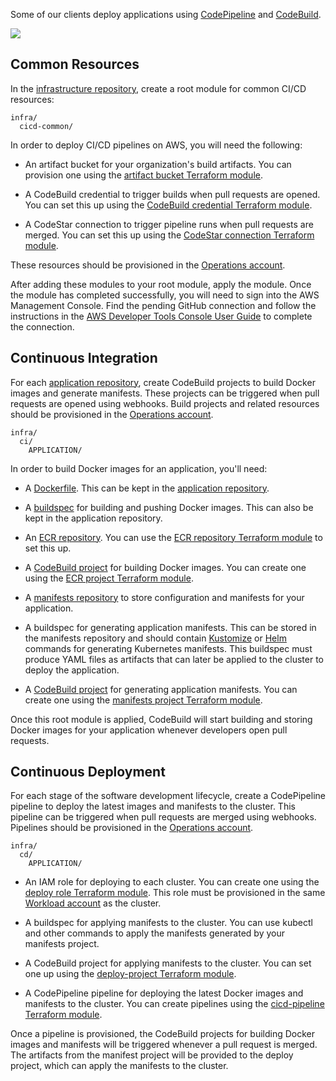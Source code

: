 Some of our clients deploy applications using
[CodePipeline](https://docs.aws.amazon.com/codepipeline/latest/userguide/welcome.html)
and
[CodeBuild](https://docs.aws.amazon.com/codebuild/latest/userguide/welcome.html).

![](attachments/14287288/14745728.png)

## Common Resources

In the [infrastructure
repository](../../../conventions-and-expectations/repository-conventions/infrastructure-repository.md),
create a root module for common CI/CD resources:

<div class="code panel pdl" style="border-width: 1px;">

<div class="codeContent panelContent pdl">

``` syntaxhighlighter-pre
infra/
  cicd-common/
```

</div>

</div>

In order to deploy CI/CD pipelines on AWS, you will need the following:

  - An artifact bucket for your organization's build artifacts. You can
    provision one using the [artifact bucket Terraform
    module](https://github.com/thoughtbot/terraform-eks-cicd/tree/main/modules/artifact-bucket).

  - A CodeBuild credential to trigger builds when pull requests are
    opened. You can set this up using the [CodeBuild credential
    Terraform
    module](https://github.com/thoughtbot/terraform-eks-cicd/tree/main/modules/codebuild-credential).

  - A CodeStar connection to trigger pipeline runs when pull requests
    are merged. You can set this up using the [CodeStar connection
    Terraform
    module](https://github.com/thoughtbot/terraform-eks-cicd/tree/main/modules/codestar-connection).

These resources should be provisioned in the [Operations
account](../../../conventions-and-expectations/account-conventions.md).

After adding these modules to your root module, apply the module. Once
the module has completed successfully, you will need to sign into the
AWS Management Console. Find the pending GitHub connection and follow
the instructions in the [AWS Developer Tools Console User
Guide](https://docs.aws.amazon.com/dtconsole/latest/userguide/connections-update.html)
to complete the connection.

## Continuous Integration

For each [application
repository](../../../conventions-and-expectations/repository-conventions/application-repository.md),
create CodeBuild projects to build Docker images and generate manifests.
These projects can be triggered when pull requests are opened using
webhooks. Build projects and related resources should be provisioned in
the [Operations
account](../../../conventions-and-expectations/account-conventions.md).

<div class="code panel pdl" style="border-width: 1px;">

<div class="codeContent panelContent pdl">

``` syntaxhighlighter-pre
infra/
  ci/
    APPLICATION/  
```

</div>

</div>

In order to build Docker images for an application, you'll need:

  - A [Dockerfile](https://docs.docker.com/engine/reference/builder/).
    This can be kept in the [application
    repository](../../../conventions-and-expectations/repository-conventions/application-repository.md).

  - A
    [buildspec](https://docs.aws.amazon.com/codebuild/latest/userguide/build-spec-ref.html)
    for building and pushing Docker images. This can also be kept in the
    application repository.

  - An [ECR
    repository](https://docs.aws.amazon.com/AmazonECR/latest/userguide/Repositories.html).
    You can use the [ECR repository Terraform
    module](https://github.com/thoughtbot/terraform-eks-cicd/tree/main/modules/ecr-repository)
    to set this up.

  - A [CodeBuild
    project](https://docs.aws.amazon.com/codebuild/latest/userguide/working-with-build-projects.html)
    for building Docker images. You can create one using the [ECR
    project Terraform
    module](https://github.com/thoughtbot/terraform-eks-cicd/tree/main/modules/ecr-project).

  - A [manifests
    repository](../../../conventions-and-expectations/repository-conventions/manifest-repository.md)
    to store configuration and manifests for your application.

  - A buildspec for generating application manifests. This can be stored
    in the manifests repository and should contain
    [Kustomize](https://kustomize.io/) or [Helm](https://helm.sh/)
    commands for generating Kubernetes manifests. This buildspec must
    produce YAML files as artifacts that can later be applied to the
    cluster to deploy the application.

  - A [CodeBuild
    project](https://docs.aws.amazon.com/codebuild/latest/userguide/working-with-build-projects.html)
    for generating application manifests. You can create one using the
    [manifests project Terraform
    module](https://github.com/thoughtbot/terraform-eks-cicd/tree/main/modules/manifests-project).

Once this root module is applied, CodeBuild will start building and
storing Docker images for your application whenever developers open pull
requests.

## Continuous Deployment

For each stage of the software development lifecycle, create a
CodePipeline pipeline to deploy the latest images and manifests to the
cluster. This pipeline can be triggered when pull requests are merged
using webhooks. Pipelines should be provisioned in the [Operations
account](../../../conventions-and-expectations/account-conventions.md).

<div class="code panel pdl" style="border-width: 1px;">

<div class="codeContent panelContent pdl">

``` syntaxhighlighter-pre
infra/
  cd/
    APPLICATION/
```

</div>

</div>

  - An IAM role for deploying to each cluster. You can create one using
    the [deploy role Terraform
    module](https://github.com/thoughtbot/terraform-eks-cicd/tree/main/modules/deploy-role).
    This role must be provisioned in the same [Workload
    account](../../../conventions-and-expectations/account-conventions.md)
    as the cluster.

  - A buildspec for applying manifests to the cluster. You can use
    kubectl and other commands to apply the manifests generated by your
    manifests project.

  - A CodeBuild project for applying manifests to the cluster. You can
    set one up using the [deploy-project Terraform
    module](https://github.com/thoughtbot/terraform-eks-cicd/tree/main/modules/deploy-project).

  - A CodePipeline pipeline for deploying the latest Docker images and
    manifests to the cluster. You can create pipelines using the
    [cicd-pipeline Terraform
    module](https://github.com/thoughtbot/terraform-eks-cicd/tree/main/modules/cicd-pipeline).

Once a pipeline is provisioned, the CodeBuild projects for building
Docker images and manifests will be triggered whenever a pull request is
merged. The artifacts from the manifest project will be provided to the
deploy project, which can apply the manifests to the cluster.

